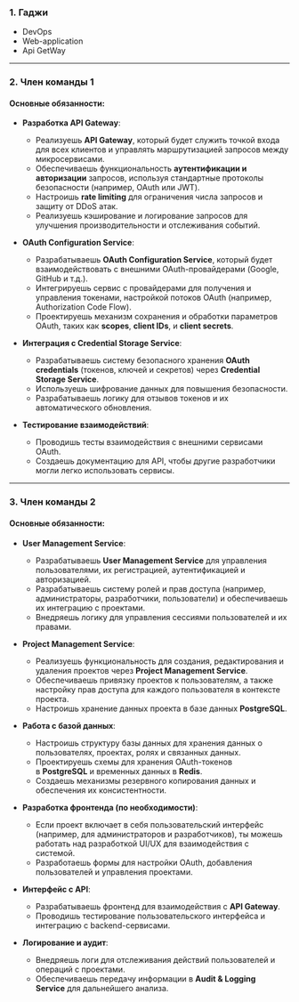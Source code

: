 ### 1. **Гаджи**

- DevOps
- Web-application
- Api GetWay

---

### 2. **Член команды 1**

#### **Основные обязанности:**

- **Разработка API Gateway**:
    
    - Реализуешь **API Gateway**, который будет служить точкой входа для всех клиентов и управлять маршрутизацией запросов между микросервисами.
    - Обеспечиваешь функциональность **аутентификации и авторизации** запросов, используя стандартные протоколы безопасности (например, OAuth или JWT).
    - Настроишь **rate limiting** для ограничения числа запросов и защиту от DDoS атак.
    - Реализуешь кэширование и логирование запросов для улучшения производительности и отслеживания событий.
- **OAuth Configuration Service**:
    
    - Разрабатываешь **OAuth Configuration Service**, который будет взаимодействовать с внешними OAuth-провайдерами (Google, GitHub и т.д.).
    - Интегрируешь сервис с провайдерами для получения и управления токенами, настройкой потоков OAuth (например, Authorization Code Flow).
    - Проектируешь механизм сохранения и обработки параметров OAuth, таких как **scopes**, **client IDs**, и **client secrets**.
- **Интеграция с Credential Storage Service**:
    
    - Разрабатываешь систему безопасного хранения **OAuth credentials** (токенов, ключей и секретов) через **Credential Storage Service**.
    - Используешь шифрование данных для повышения безопасности.
    - Разрабатываешь логику для отзывов токенов и их автоматического обновления.
- **Тестирование взаимодействий**:
    
    - Проводишь тесты взаимодействия с внешними сервисами OAuth.
    - Создаешь документацию для API, чтобы другие разработчики могли легко использовать сервисы.

---

### 3. **Член команды 2**

#### **Основные обязанности:**

- **User Management Service**:
    
    - Разрабатываешь **User Management Service** для управления пользователями, их регистрацией, аутентификацией и авторизацией.
    - Разрабатываешь систему ролей и прав доступа (например, администраторы, разработчики, пользователи) и обеспечиваешь их интеграцию с проектами.
    - Внедряешь логику для управления сессиями пользователей и их правами.
- **Project Management Service**:
    
    - Реализуешь функциональность для создания, редактирования и удаления проектов через **Project Management Service**.
    - Обеспечиваешь привязку проектов к пользователям, а также настройку прав доступа для каждого пользователя в контексте проекта.
    - Настроишь хранение данных проекта в базе данных **PostgreSQL**.
- **Работа с базой данных**:
    
    - Настроишь структуру базы данных для хранения данных о пользователях, проектах, ролях и связанных данных.
    - Проектируешь схемы для хранения OAuth-токенов в **PostgreSQL** и временных данных в **Redis**.
    - Создаешь механизмы резервного копирования данных и обеспечения их консистентности.
- **Разработка фронтенда (по необходимости)**:
    
    - Если проект включает в себя пользовательский интерфейс (например, для администраторов и разработчиков), ты можешь работать над разработкой UI/UX для взаимодействия с системой.
    - Разработаешь формы для настройки OAuth, добавления пользователей и управления проектами.
- **Интерфейс с API**:
    
    - Разрабатываешь фронтенд для взаимодействия с **API Gateway**.
    - Проводишь тестирование пользовательского интерфейса и интеграцию с backend-сервисами.
- **Логирование и аудит**:
    
    - Внедряешь логи для отслеживания действий пользователей и операций с проектами.
    - Обеспечиваешь передачу информации в **Audit & Logging Service** для дальнейшего анализа.